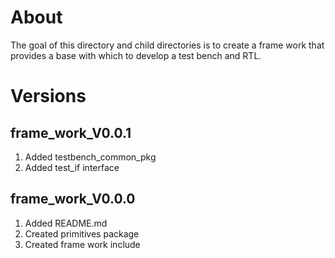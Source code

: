 # About
The goal of this directory and child directories is to create a frame work that provides a base with which to develop a test bench and RTL.

# Versions

## frame_work_V0.0.1
  1. Added testbench_common_pkg
  2. Added test_if interface

## frame_work_V0.0.0
  1. Added README.md
  2. Created primitives package
  3. Created frame work include
